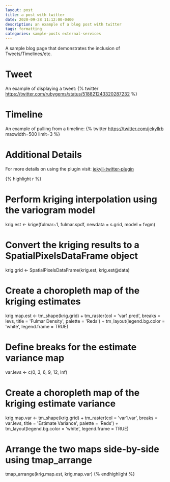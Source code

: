 ```yaml
---
layout: post
title: a post with twitter
date: 2020-09-28 11:12:00-0400
description: an example of a blog post with twitter
tags: formatting
categories: sample-posts external-services
---
```

A sample blog page that demonstrates the inclusion of Tweets/Timelines/etc.

# Tweet
An example of displaying a tweet:
{% twitter https://twitter.com/rubygems/status/518821243320287232 %}

# Timeline
An example of pulling from a timeline:
{% twitter https://twitter.com/jekyllrb maxwidth=500 limit=3 %}

# Additional Details
For more details on using the plugin visit: [jekyll-twitter-plugin](https://github.com/rob-murray/jekyll-twitter-plugin)

{% highlight r %}
# Perform kriging interpolation using the variogram model
krig.est <- krige(fulmar~1, fulmar.spdf, newdata = s.grid, model = fvgm)

# Convert the kriging results to a SpatialPixelsDataFrame object
krig.grid <- SpatialPixelsDataFrame(krig.est, krig.est@data)

# Create a choropleth map of the kriging estimates
krig.map.est <- tm_shape(krig.grid) +
                tm_raster(col = 'var1.pred', breaks = levs, title = 'Fulmar Density', palette = 'Reds') +
                tm_layout(legend.bg.color = 'white', legend.frame = TRUE)

# Define breaks for the estimate variance map
var.levs <- c(0, 3, 6, 9, 12, Inf)

# Create a choropleth map of the kriging estimate variance
krig.map.var <- tm_shape(krig.grid) +
                tm_raster(col = 'var1.var', breaks = var.levs, title = 'Estimate Variance', palette = 'Reds') +
                tm_layout(legend.bg.color = 'white', legend.frame = TRUE)

# Arrange the two maps side-by-side using tmap_arrange
tmap_arrange(krig.map.est, krig.map.var)
{% endhighlight %}
